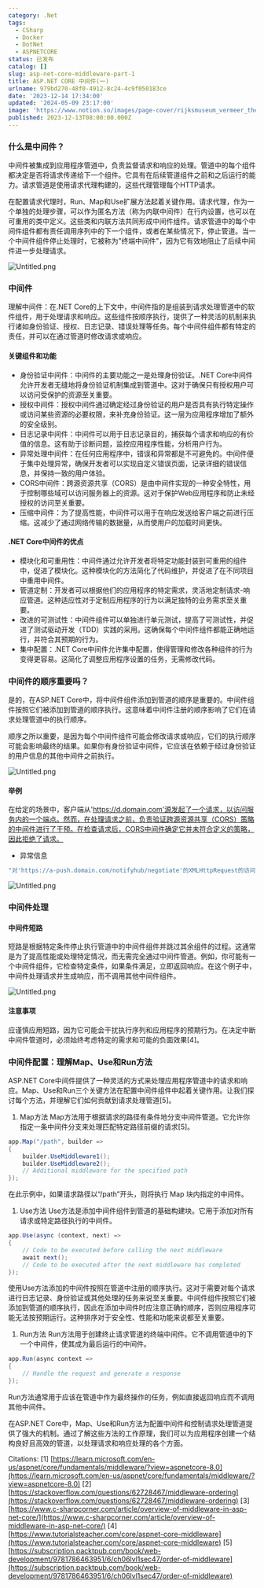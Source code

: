 ```yaml
---
category: .Net
tags:
  - CSharp
  - Docker
  - DotNet
  - ASPNETCORE
status: 已发布
catalog: []
slug: asp-net-core-middleware-part-1
title: ASP.NET CORE 中间件(一)
urlname: 979bd270-48f0-4912-8c24-4c9f050183ce
date: '2023-12-14 17:34:00'
updated: '2024-05-09 23:17:00'
image: 'https://www.notion.so/images/page-cover/rijksmuseum_vermeer_the_milkmaid.jpg'
published: 2023-12-13T08:00:00.000Z
---
```


### 什么是中间件？


中间件被集成到应用程序管道中，负责监督请求和响应的处理。管道中的每个组件都决定是否将请求传递给下一个组件。它具有在后续管道组件之前和之后运行的能力。请求管道是使用请求代理构建的，这些代理管理每个HTTP请求。


在配置请求代理时，Run、Map和Use扩展方法起着关键作用。请求代理，作为一个单独的处理步骤，可以作为匿名方法（称为内联中间件）在行内设置，也可以在可重用的类中定义。这些类和内联方法共同形成中间件组件。请求管道中的每个中间件组件都有责任调用序列中的下一个组件，或者在某些情况下，停止管道。当一个中间件组件停止处理时，它被称为"终端中间件"，因为它有效地阻止了后续中间件进一步处理请求。


![Untitled.png](https://prod-files-secure.s3.us-west-2.amazonaws.com/5d24fe63-e567-4804-86f9-9fdc62e13082/da807807-d02d-4fa1-86b6-db45e4678714/Untitled.png?X-Amz-Algorithm=AWS4-HMAC-SHA256&X-Amz-Content-Sha256=UNSIGNED-PAYLOAD&X-Amz-Credential=ASIAZI2LB466SSLJ7B76%2F20250217%2Fus-west-2%2Fs3%2Faws4_request&X-Amz-Date=20250217T053902Z&X-Amz-Expires=3600&X-Amz-Security-Token=IQoJb3JpZ2luX2VjEEYaCXVzLXdlc3QtMiJGMEQCIG9airIv8Ql%2Fn90aOF%2FGyUyl1pxg3TKSKxcustRvfFFhAiAJUOLkGfgl8a1Ac2LhH%2BYVynBpjw5tTtbkMVffA6b36yr%2FAwhvEAAaDDYzNzQyMzE4MzgwNSIMs94hWHoWe6GQTTfeKtwDmH24PVZ8fcfWhqkRVgPOZNFOiB97YZPCCepEj4cl%2FgLO6m38g%2Fx7VRDcb2KSZijAI3PyF5Uy2d7NJmmXWV%2BA0c7j75pWpteY%2BxHlDEgzZvtHAKaWZxUz0qGXkmOE3iVNsZAqARnd5eWZy17tCEW%2FshpnsYV%2FjLL3U7yS35jqJl8Rf43ldawmeLtMyFPh6lGemXygtuqVpWngidkpCFAblTYC8jxnQ2pQKnvhHosGlDJOl%2BoDLZ9iSoNesiJ81GJgbGYW5dYJ%2Fs1vhR0uTFHBsFbkuhhyS37uS6h2d%2BhLYYgLW%2BlrvEofupUjnSxWfNsA8Xtkc%2BOrfwwP82nR0qfWRLR8c2U%2FtNYReNg3%2FhIl7uBDtBQpRQquYKfbQkTs6ByhnDkk3cyz6D9LZEf3HWSJTrxHMfNso0fyHxvjTjHpPN7lYjQRFRganeUtjJxumvi5BWMjvjf2nCdYllGPb9mfPk5mvQIg3SnY3uCk3klToz%2BoZlD6c6t7re4YLmm%2F08b426RIz71YiXmkE%2BDgGYU%2BTFzMuSYCi2q%2BmYL%2BDGafYTMc7fg4f9twbMRMrFR%2B9JikUKYA941hVngZlZuSQyUpiRJx5O5LdF9yjlAE0p%2BWrQXnTuWD4UNUVNhtQ6owwpLLvQY6pgHm0PrkUZ4x8CVd6W1gwxz%2BT%2FhxHZV%2BxyPsX%2FE9iUaj6rwuI%2BMTvdiCo45SBkofGxOvSo1Vj%2FMRvzzc4NmW52CMXNlocSFl1QkAktuVJ3BPpBnNALNxszDlXq8S0CF%2BCXKDc%2FCRd5KdOjqOqq7zNJUwAVRimVs4ga8ikzO0tJbCKX4m2iPZh%2FHa%2BKwWIOk1ohhxbHuQBq6i%2BRUONDxsaehAwpGgP3jq&X-Amz-Signature=cd8c5eb5a200fd9f0a6f34d07f3184471aa4587648c381fddf58efc406a34e7a&X-Amz-SignedHeaders=host&x-id=GetObject)


### 中间件


理解中间件：在.NET Core的上下文中，中间件指的是组装到请求处理管道中的软件组件，用于处理请求和响应。这些组件按顺序执行，提供了一种灵活的机制来执行诸如身份验证、授权、日志记录、错误处理等任务。每个中间件组件都有特定的责任，并可以在通过管道时修改请求或响应。


#### 关键组件和功能

- 身份验证中间件：中间件的主要功能之一是处理身份验证。.NET Core中间件允许开发者无缝地将身份验证机制集成到管道中。这对于确保只有授权用户可以访问受保护的资源至关重要。
- 授权中间件：授权中间件通过确定经过身份验证的用户是否具有执行特定操作或访问某些资源的必要权限，来补充身份验证。这一层为应用程序增加了额外的安全级别。
- 日志记录中间件：中间件可以用于日志记录目的，捕获每个请求和响应的有价值的信息。这有助于诊断问题，监控应用程序性能，分析用户行为。
- 异常处理中间件：在任何应用程序中，错误和异常都是不可避免的。中间件便于集中处理异常，确保开发者可以实现自定义错误页面，记录详细的错误信息，并保持一致的用户体验。
- CORS中间件：跨源资源共享（CORS）是由中间件实现的一种安全特性，用于控制哪些域可以访问服务器上的资源。这对于保护Web应用程序和防止未经授权的访问至关重要。
- 压缩中间件：为了提高性能，中间件可以用于在响应发送给客户端之前进行压缩。这减少了通过网络传输的数据量，从而使用户的加载时间更快。

#### .NET Core中间件的优点

- 模块化和可重用性：中间件通过允许开发者将特定功能封装到可重用的组件中，促进了模块化。这种模块化的方法简化了代码维护，并促进了在不同项目中重用中间件。
- 管道定制：开发者可以根据他们的应用程序的特定需求，灵活地定制请求-响应管道。这种适应性对于定制应用程序的行为以满足独特的业务需求至关重要。
- 改进的可测试性：中间件组件可以单独进行单元测试，提高了可测试性，并促进了测试驱动开发（TDD）实践的采用。这确保每个中间件组件都能正确地运行，并符合其预期的行为。
- 集中配置：.NET Core中间件允许集中配置，使得管理和修改各种组件的行为变得更容易。这简化了调整应用程序设置的任务，无需修改代码。

### 中间件的顺序重要吗？


是的，在ASP.NET Core中，将中间件组件添加到管道的顺序是重要的。中间件组件按照它们被添加到管道的顺序执行。这意味着中间件注册的顺序影响了它们在请求处理管道中的执行顺序。


顺序之所以重要，是因为每个中间件组件可能会修改请求或响应，它们的执行顺序可能会影响最终的结果。如果你有身份验证中间件，它应该在依赖于经过身份验证的用户信息的其他中间件之前执行。


![Untitled.png](https://prod-files-secure.s3.us-west-2.amazonaws.com/5d24fe63-e567-4804-86f9-9fdc62e13082/24f795a2-1c5a-4a6b-a0d8-2afb160076f1/Untitled.png?X-Amz-Algorithm=AWS4-HMAC-SHA256&X-Amz-Content-Sha256=UNSIGNED-PAYLOAD&X-Amz-Credential=ASIAZI2LB466SSLJ7B76%2F20250217%2Fus-west-2%2Fs3%2Faws4_request&X-Amz-Date=20250217T053901Z&X-Amz-Expires=3600&X-Amz-Security-Token=IQoJb3JpZ2luX2VjEEYaCXVzLXdlc3QtMiJGMEQCIG9airIv8Ql%2Fn90aOF%2FGyUyl1pxg3TKSKxcustRvfFFhAiAJUOLkGfgl8a1Ac2LhH%2BYVynBpjw5tTtbkMVffA6b36yr%2FAwhvEAAaDDYzNzQyMzE4MzgwNSIMs94hWHoWe6GQTTfeKtwDmH24PVZ8fcfWhqkRVgPOZNFOiB97YZPCCepEj4cl%2FgLO6m38g%2Fx7VRDcb2KSZijAI3PyF5Uy2d7NJmmXWV%2BA0c7j75pWpteY%2BxHlDEgzZvtHAKaWZxUz0qGXkmOE3iVNsZAqARnd5eWZy17tCEW%2FshpnsYV%2FjLL3U7yS35jqJl8Rf43ldawmeLtMyFPh6lGemXygtuqVpWngidkpCFAblTYC8jxnQ2pQKnvhHosGlDJOl%2BoDLZ9iSoNesiJ81GJgbGYW5dYJ%2Fs1vhR0uTFHBsFbkuhhyS37uS6h2d%2BhLYYgLW%2BlrvEofupUjnSxWfNsA8Xtkc%2BOrfwwP82nR0qfWRLR8c2U%2FtNYReNg3%2FhIl7uBDtBQpRQquYKfbQkTs6ByhnDkk3cyz6D9LZEf3HWSJTrxHMfNso0fyHxvjTjHpPN7lYjQRFRganeUtjJxumvi5BWMjvjf2nCdYllGPb9mfPk5mvQIg3SnY3uCk3klToz%2BoZlD6c6t7re4YLmm%2F08b426RIz71YiXmkE%2BDgGYU%2BTFzMuSYCi2q%2BmYL%2BDGafYTMc7fg4f9twbMRMrFR%2B9JikUKYA941hVngZlZuSQyUpiRJx5O5LdF9yjlAE0p%2BWrQXnTuWD4UNUVNhtQ6owwpLLvQY6pgHm0PrkUZ4x8CVd6W1gwxz%2BT%2FhxHZV%2BxyPsX%2FE9iUaj6rwuI%2BMTvdiCo45SBkofGxOvSo1Vj%2FMRvzzc4NmW52CMXNlocSFl1QkAktuVJ3BPpBnNALNxszDlXq8S0CF%2BCXKDc%2FCRd5KdOjqOqq7zNJUwAVRimVs4ga8ikzO0tJbCKX4m2iPZh%2FHa%2BKwWIOk1ohhxbHuQBq6i%2BRUONDxsaehAwpGgP3jq&X-Amz-Signature=c57bbc015021ecf2d31370eebc75461ea2cdf0beedd7b39e0e426894c7d91f2d&X-Amz-SignedHeaders=host&x-id=GetObject)


#### 举例


在给定的场景中，客户端从'https://d.domain.com'源发起了一个请求，以访问服务内的一个端点。然而，在处理请求之前，负责验证跨源资源共享（CORS）策略的中间件进行了干预。在检查请求后，CORS中间件确定它并未符合定义的策略，因此拒绝了请求。

- 异常信息

```c#
"对'https://a-push.domain.com/notifyhub/negotiate'的XMLHttpRequest的访问，源自'https://d.domain.com'，已被CORS策略阻止：预检请求的响应未通过访问控制检查：请求的资源上没有'Access-Control-Allow-Origin'头。"[1][2][3]
```


![Untitled.png](https://prod-files-secure.s3.us-west-2.amazonaws.com/5d24fe63-e567-4804-86f9-9fdc62e13082/371d9517-dafe-4432-94b7-2d14d1593167/Untitled.png?X-Amz-Algorithm=AWS4-HMAC-SHA256&X-Amz-Content-Sha256=UNSIGNED-PAYLOAD&X-Amz-Credential=ASIAZI2LB466SSLJ7B76%2F20250217%2Fus-west-2%2Fs3%2Faws4_request&X-Amz-Date=20250217T053902Z&X-Amz-Expires=3600&X-Amz-Security-Token=IQoJb3JpZ2luX2VjEEYaCXVzLXdlc3QtMiJGMEQCIG9airIv8Ql%2Fn90aOF%2FGyUyl1pxg3TKSKxcustRvfFFhAiAJUOLkGfgl8a1Ac2LhH%2BYVynBpjw5tTtbkMVffA6b36yr%2FAwhvEAAaDDYzNzQyMzE4MzgwNSIMs94hWHoWe6GQTTfeKtwDmH24PVZ8fcfWhqkRVgPOZNFOiB97YZPCCepEj4cl%2FgLO6m38g%2Fx7VRDcb2KSZijAI3PyF5Uy2d7NJmmXWV%2BA0c7j75pWpteY%2BxHlDEgzZvtHAKaWZxUz0qGXkmOE3iVNsZAqARnd5eWZy17tCEW%2FshpnsYV%2FjLL3U7yS35jqJl8Rf43ldawmeLtMyFPh6lGemXygtuqVpWngidkpCFAblTYC8jxnQ2pQKnvhHosGlDJOl%2BoDLZ9iSoNesiJ81GJgbGYW5dYJ%2Fs1vhR0uTFHBsFbkuhhyS37uS6h2d%2BhLYYgLW%2BlrvEofupUjnSxWfNsA8Xtkc%2BOrfwwP82nR0qfWRLR8c2U%2FtNYReNg3%2FhIl7uBDtBQpRQquYKfbQkTs6ByhnDkk3cyz6D9LZEf3HWSJTrxHMfNso0fyHxvjTjHpPN7lYjQRFRganeUtjJxumvi5BWMjvjf2nCdYllGPb9mfPk5mvQIg3SnY3uCk3klToz%2BoZlD6c6t7re4YLmm%2F08b426RIz71YiXmkE%2BDgGYU%2BTFzMuSYCi2q%2BmYL%2BDGafYTMc7fg4f9twbMRMrFR%2B9JikUKYA941hVngZlZuSQyUpiRJx5O5LdF9yjlAE0p%2BWrQXnTuWD4UNUVNhtQ6owwpLLvQY6pgHm0PrkUZ4x8CVd6W1gwxz%2BT%2FhxHZV%2BxyPsX%2FE9iUaj6rwuI%2BMTvdiCo45SBkofGxOvSo1Vj%2FMRvzzc4NmW52CMXNlocSFl1QkAktuVJ3BPpBnNALNxszDlXq8S0CF%2BCXKDc%2FCRd5KdOjqOqq7zNJUwAVRimVs4ga8ikzO0tJbCKX4m2iPZh%2FHa%2BKwWIOk1ohhxbHuQBq6i%2BRUONDxsaehAwpGgP3jq&X-Amz-Signature=c160749074af1fafc1b64b4da159625c28da3a34c5037b7d0ceef98e92636acf&X-Amz-SignedHeaders=host&x-id=GetObject)


### 中间件处理


#### 中间件短路
短路是根据特定条件停止执行管道中的中间件组件并跳过其余组件的过程。这通常是为了提高性能或处理特定情况，而无需完全通过中间件管道。例如，你可能有一个中间件组件，它检查特定条件，如果条件满足，立即返回响应。在这个例子中，中间件处理请求并生成响应，而不调用其他中间件组件。


![Untitled.png](https://prod-files-secure.s3.us-west-2.amazonaws.com/5d24fe63-e567-4804-86f9-9fdc62e13082/e8a1d943-cb51-4723-936e-23c6af2fb0f9/Untitled.png?X-Amz-Algorithm=AWS4-HMAC-SHA256&X-Amz-Content-Sha256=UNSIGNED-PAYLOAD&X-Amz-Credential=ASIAZI2LB466SSLJ7B76%2F20250217%2Fus-west-2%2Fs3%2Faws4_request&X-Amz-Date=20250217T053902Z&X-Amz-Expires=3600&X-Amz-Security-Token=IQoJb3JpZ2luX2VjEEYaCXVzLXdlc3QtMiJGMEQCIG9airIv8Ql%2Fn90aOF%2FGyUyl1pxg3TKSKxcustRvfFFhAiAJUOLkGfgl8a1Ac2LhH%2BYVynBpjw5tTtbkMVffA6b36yr%2FAwhvEAAaDDYzNzQyMzE4MzgwNSIMs94hWHoWe6GQTTfeKtwDmH24PVZ8fcfWhqkRVgPOZNFOiB97YZPCCepEj4cl%2FgLO6m38g%2Fx7VRDcb2KSZijAI3PyF5Uy2d7NJmmXWV%2BA0c7j75pWpteY%2BxHlDEgzZvtHAKaWZxUz0qGXkmOE3iVNsZAqARnd5eWZy17tCEW%2FshpnsYV%2FjLL3U7yS35jqJl8Rf43ldawmeLtMyFPh6lGemXygtuqVpWngidkpCFAblTYC8jxnQ2pQKnvhHosGlDJOl%2BoDLZ9iSoNesiJ81GJgbGYW5dYJ%2Fs1vhR0uTFHBsFbkuhhyS37uS6h2d%2BhLYYgLW%2BlrvEofupUjnSxWfNsA8Xtkc%2BOrfwwP82nR0qfWRLR8c2U%2FtNYReNg3%2FhIl7uBDtBQpRQquYKfbQkTs6ByhnDkk3cyz6D9LZEf3HWSJTrxHMfNso0fyHxvjTjHpPN7lYjQRFRganeUtjJxumvi5BWMjvjf2nCdYllGPb9mfPk5mvQIg3SnY3uCk3klToz%2BoZlD6c6t7re4YLmm%2F08b426RIz71YiXmkE%2BDgGYU%2BTFzMuSYCi2q%2BmYL%2BDGafYTMc7fg4f9twbMRMrFR%2B9JikUKYA941hVngZlZuSQyUpiRJx5O5LdF9yjlAE0p%2BWrQXnTuWD4UNUVNhtQ6owwpLLvQY6pgHm0PrkUZ4x8CVd6W1gwxz%2BT%2FhxHZV%2BxyPsX%2FE9iUaj6rwuI%2BMTvdiCo45SBkofGxOvSo1Vj%2FMRvzzc4NmW52CMXNlocSFl1QkAktuVJ3BPpBnNALNxszDlXq8S0CF%2BCXKDc%2FCRd5KdOjqOqq7zNJUwAVRimVs4ga8ikzO0tJbCKX4m2iPZh%2FHa%2BKwWIOk1ohhxbHuQBq6i%2BRUONDxsaehAwpGgP3jq&X-Amz-Signature=c9a360364bd78744cc572022e31921ec651ae95315b360af982adc26f40b2d36&X-Amz-SignedHeaders=host&x-id=GetObject)


#### 注意事项


应谨慎应用短路，因为它可能会干扰执行序列和应用程序的预期行为。在决定中断中间件管道时，必须始终考虑特定的需求和可能的负面效果[4]。


### 中间件配置：理解Map、Use和Run方法


ASP.NET Core中间件提供了一种灵活的方式来处理应用程序管道中的请求和响应。Map、Use和Run三个关键方法在配置中间件组件中起着关键作用。让我们探讨每个方法，并理解它们如何贡献到请求处理管道[5]。

1. Map方法
Map方法用于根据请求的路径有条件地分支中间件管道。它允许你指定一条中间件分支来处理匹配特定路径前缀的请求[5]。

```c#
app.Map("/path", builder =>
{
    builder.UseMiddleware1();
    builder.UseMiddleware2();
    // Additional middleware for the specified path
});
```


在此示例中，如果请求路径以“/path”开头，则将执行 Map 块内指定的中间件。

1. Use方法
Use方法是添加中间件组件到管道的基础构建块。它用于添加对所有请求或特定路径执行的中间件。

```c#
app.Use(async (context, next) =>
{
    // Code to be executed before calling the next middleware
    await next();
    // Code to be executed after the next middleware has completed
});
```


使用Use方法添加的中间件按照在管道中注册的顺序执行。这对于需要对每个请求进行日志记录、身份验证或其他处理的任务来说至关重要。中间件组件按照它们被添加到管道的顺序执行，因此在添加中间件时应注意正确的顺序，否则应用程序可能无法按预期运行。这种排序对于安全性、性能和功能来说都至关重要。

1. Run方法
Run方法用于创建终止请求管道的终端中间件。它不调用管道中的下一个中间件，使其成为最后运行的中间件。

```c#
app.Run(async context =>
{
    // Handle the request and generate a response
});
```


Run方法通常用于应该在管道中作为最终操作的任务，例如直接返回响应而不调用其他中间件。


在ASP.NET Core中，Map、Use和Run方法为配置中间件和控制请求处理管道提供了强大的机制。通过了解这些方法的工作原理，我们可以为应用程序创建一个结构良好且高效的管道，以处理请求和响应处理的各个方面。


Citations:
[1] [https://learn.microsoft.com/en-us/aspnet/core/fundamentals/middleware/?view=aspnetcore-8.0](https://learn.microsoft.com/en-us/aspnet/core/fundamentals/middleware/?view=aspnetcore-8.0)
[2] [https://stackoverflow.com/questions/62728467/middleware-ordering](https://stackoverflow.com/questions/62728467/middleware-ordering)
[3] [https://www.c-sharpcorner.com/article/overview-of-middleware-in-asp-net-core/](https://www.c-sharpcorner.com/article/overview-of-middleware-in-asp-net-core/)
[4] [https://www.tutorialsteacher.com/core/aspnet-core-middleware](https://www.tutorialsteacher.com/core/aspnet-core-middleware)
[5] [https://subscription.packtpub.com/book/web-development/9781786463951/6/ch06lvl1sec47/order-of-middleware](https://subscription.packtpub.com/book/web-development/9781786463951/6/ch06lvl1sec47/order-of-middleware)


